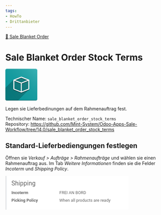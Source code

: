```yaml
---
tags:
- HowTo
- Drittanbieter
---
```

[🔗 Sale Blanket Order](Sale%20Blanket%20Order.md)
# Sale Blanket Order Stock Terms
![icon_oms_box](assets/icon_oms_box.png)

Legen sie Lieferbedinungen auf dem Rahmenauftrag fest. 

Technischer Name: `sale_blanket_order_stock_terms`\
Repository: <https://github.com/Mint-System/Odoo-Apps-Sale-Workflow/tree/14.0/sale_blanket_order_stock_terms>

## Standard-Lieferbediengungen festlegen


Öffnen sie *Verkauf > Aufträge > Rahmenaufträge* und wählen sie einen Rahmenauftrag aus. Im Tab *Weitere Informationen* finden sie die Felder *Incoterm* und *Shipping Policy*.

![](assets/Sale%20Blanket%20Order%20Stock%20Terms.png)